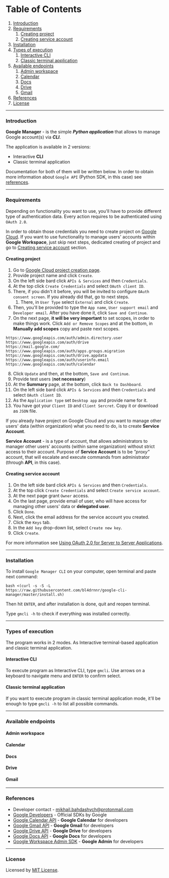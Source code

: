 # Table of Contents
1. [Introduction](#introduction)
2. [Requirements](#requirements)
   1. [Creating project](#creating-project)
   2. [Creating service account](#creating-service-account)
3. [Installation](#installation)
4. [Types of execution](#types-of-execution)
   1. [Interactive CLI](#interactive-cli)
   2. [Classic terminal application](#classic-terminal-application)
5. [Available endpoints](#available-endpoints)
   1. [Admin workspace](#admin-workspace)
   2. [Calendar](#calendar)
   3. [Docs](#docs)
   4. [Drive](#drive)
   5. [Gmail](#gmail)
6. [References](#references)
7. [License](#license)

---

### Introduction
**Google Manager** - is the simple _**Python application**_ that allows to manage Google account(s) via _**CLI**_. 

The application is available in 2 versions:
- Interactive **CLI**
- Classic terminal application

Documentation for both of them will be written below. In order to obtain more information about 
`Google API` (Python SDK, in this case) see [references](#references).

---

### Requirements 

Depending on functionality you want to use, you'll have to provide different type of authentication data.
Every action requires to be authenticated using `OAuth 2.0`.

In order to obtain those credentials you need to create project on [Google Cloud](https://console.cloud.google.com/).
If you want to use functionality to manage users' accounts within **Google Workspace**,
just skip next steps, dedicated creating of project and go to [Creating service account](#creating-service-account) section.

#### Creating project
1. Go to [Google Cloud project creation page](https://console.cloud.google.com/projectcreate).
2. Provide project name and click `Create`.
3. On the left side bard click `APIs & Services` and then `Credentials`.
4. At the top click `Create Credentials` and select `OAuth client ID`.
5. There, if you didn't it before, you will be invited to configure `OAuth consent screen`. If you already did that, go to next steps.
   1. There, in `User Type` select `External` and click `Create`.
6. Then, you'll be provided to type the `App name`, `User support email` and `Developer email`. After you have done it, click `Save and Continue`.
7. On the next page, **it will be very important** to set scopes, in order to make things work. Click `Add or Remove Scopes` and at the bottom, in **Manually add scopes** copy and paste next scopes.
```
https://www.googleapis.com/auth/admin.directory.user
https://www.googleapis.com/auth/drive
https://mail.google.com/
https://www.googleapis.com/auth/apps.groups.migration
https://www.googleapis.com/auth/drive.appdata
https://www.googleapis.com/auth/userinfo.email
https://www.googleapis.com/auth/calendar
```
8. Click `Update` and then, at the bottom, `Save and Continue`.
9. Provide test users (**not necessary**)
10. At the **Summary** page, at the bottom, click `Back to Dashboard`.
11. On the left side bard click `APIs & Services` and then `Credentials` and select `OAuth client ID`.
12. As the `Application type` set `Desktop app` and provide name for it.
13. You have got your `Client ID` and `Client Sercret`. Copy it or download as `JSON` file.

If you already have project on Google Cloud and you want to manage other users' data (within organization)
what you need to do, is to create **Service Account**.

**Service Account** - is a type of account, that allows administrators to manager
other users' accounts (within same organization) without strict access to their account.
Purpose of **Service Account** is to be _"proxy"_ account, that will escalate and execute
commands from administrator (through **API**, in this case).

#### Creating service account
1. On the left side bard click `APIs & Services` and then `Credentials`.
2. At the top click `Create Credentials` and select `Create service account`.
3. At the next page grant `Owner` access.
4. On the last page, provide email of user, who will have access for managing other users' data or **delegated user**.
5. Click `Done`.
6. Next, click the email address for the service account you created.
7. Click the `Keys` tab.
8. In the `Add key` drop-down list, select `Create new key`.
9. Click `Create`.

For more information see [Using OAuth 2.0 for Server to Server Applications](https://developers.google.com/identity/protocols/oauth2/service-account).

---

### Installation

To install `Google Manager CLI` on your computer, open terminal and paste next command:

```
bash <(curl -s -S -L https://raw.githubusercontent.com/bl4drnnr/google-cli-manager/master/install.sh)
```

Then hit `ENTER`, and after installation is done, quit and reopen terminal.

Type `gmcli -h` to check if everything was installed correctly. 

---

### Types of execution

The program works in 2 modes. As Interactive terminal-based application and classic terminal application.

#### Interactive CLI

To execute program as Interactive CLI, type `gmcli`. Use arrows on a keyboard to navigate menu and `ENTER` to
confirm select.

#### Classic terminal application

If you want to execute program in classic terminal application mode, it'll be enough to type
`gmcli -h` to list all possible commands.

---

### Available endpoints

#### Admin workspace
#### Calendar
#### Docs
#### Drive
#### Gmail

---

### References

- Developer contact - [mikhail.bahdashych@protonmail.com](mailto:mikhail.bahdashych@protonmail.com)
- [Google Developers](https://developers.google.com/) - Official SDKs by Google
- [Google Calendar API](https://developers.google.com/calendar/api) - **Google Calendar** for developers
- [Google Gmail API](https://developers.google.com/gmail/api) - **Google Gmail** for developers
- [Google Drive API](https://developers.google.com/drive/api) - **Google Drive** for developers
- [Google Docs API](https://developers.google.com/docs/api) - **Google Docs** for developers
- [Google Workspace Admin SDK](https://developers.google.com/admin-sdk) - **Google Admin** for developers

---

### License

Licensed by [MIT License](LICENSE).
